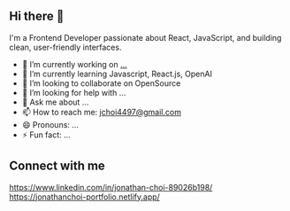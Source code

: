 ## Hi there 👋
I'm a Frontend Developer passionate about React, JavaScript, and building clean, user-friendly interfaces.
- 🔭 I’m currently working on [...](https://github.com/jchoi4497/Gym-Guide)
- 🌱 I’m currently learning Javascript, React.js, OpenAI
- 👯 I’m looking to collaborate on OpenSource
- 🤔 I’m looking for help with ...
- 💬 Ask me about ...
- 📫 How to reach me: jchoi4497@gmail.com
- 😄 Pronouns: ...
- ⚡ Fun fact: ...
## Connect with me
https://www.linkedin.com/in/jonathan-choi-89026b198/
https://jonathanchoi-portfolio.netlify.app/

<!--
**jchoi4497/jchoi4497** is a ✨ _special_ ✨ repository because its `README.md` (this file) appears on your GitHub profile.

Here are some ideas to get you started:

-->
